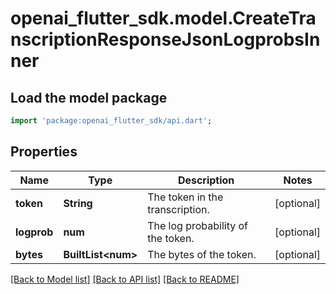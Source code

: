 # openai_flutter_sdk.model.CreateTranscriptionResponseJsonLogprobsInner

## Load the model package
```dart
import 'package:openai_flutter_sdk/api.dart';
```

## Properties
Name | Type | Description | Notes
------------ | ------------- | ------------- | -------------
**token** | **String** | The token in the transcription. | [optional] 
**logprob** | **num** | The log probability of the token. | [optional] 
**bytes** | **BuiltList&lt;num&gt;** | The bytes of the token. | [optional] 

[[Back to Model list]](../README.md#documentation-for-models) [[Back to API list]](../README.md#documentation-for-api-endpoints) [[Back to README]](../README.md)


